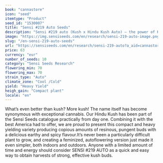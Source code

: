 ```yaml
---
book: "cannastore"
icon: "seed"
itemtype: "Product"
seed_id: "1530007"
title: "Sensi #219 Auto Seeds"
description: "Sensi #219 auto (Kush x Hindu Kush Auto) – the power of Kush, cubed and made autoflowering. Potent, pungent, and easy to grow. Buy Sensi #219 seeds here."
image: "https://img.sensiseeds.com/en/research/sensi-219-auto-image.png"
slug: "/en-sensi-219-auto-seeds"
url: "https://sensiseeds.com/en/research/sensi-219-auto?a_aid=cannastore"
price: 63
currency: "eur"
number_of_seeds: 10
category: "Sensi Seeds Research"
flowering_min: 70
flowering_max: 70
strain_type: "Auto"
climate_zone: "Cool /Cold"
yield: "Heavy Yield"
heigh_gain: "Compact plant"
locale: "en"
---
```

What’s even better than kush? More kush! The name itself has become synonymous with exceptional cannabis. Our Hindu Kush has been part of the Sensi Seeds catalogue practically from day one. Combining it with the best America had to offer, we are proud to present this compact and heavy yielding variety producing copious amounts of resinous, pungent buds with a delicious earthy and spicy flavour.It’s never been a particularly difficult plant to grow, and creating a feminized, autoflowering version just made it even simpler, both indoors and outdoors. Anyone with a limited amount of time and energy should consider SENSI #219 AUTO as a quick and easy way to obtain harvests of strong, effective kush buds.
